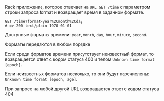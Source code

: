 Rack приложение, которое отвечает на `URL GET /time` с параметром строки запроса format и возвращает время в заданном формате. 

```
GET /time?format=year%2Cmonth%2Cday
# => 200 text/plain 1970-01-01
```

Доступные форматы времени: `year`, `month`, `day`, `hour`, `minute`, `second`.

Форматы передаются в любом порядке

Если среди форматов времени присутствует неизвестный формат, то возвращается ответ с кодом статуса 400 и телом `Unknown time format [epoch]`.

Если неизвестных форматов несколько, то они будут перечислены: `Unknown time format [epoch, age]`.

При запросе на любой другой URL возвращается ответ с кодом статуса 404
